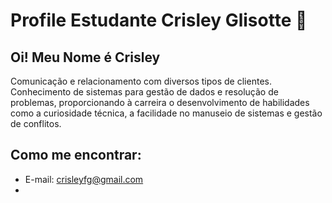# Profile Estudante Crisley Glisotte 👋

## Oi! Meu Nome é Crisley

Comunicação e relacionamento com diversos tipos de clientes.
Conhecimento de sistemas para gestão de dados e resolução de problemas, proporcionando à carreira o
desenvolvimento de habilidades como a curiosidade técnica, a facilidade no manuseio de sistemas e gestão
de conflitos.


## Como me encontrar:

- E-mail: crisleyfg@gmail.com
- 

<!--
**CrisleyGlisotte/CrisleyGlisotte** is a ✨ _special_ ✨ repository because its `README.md` (this file) appears on your GitHub profile.

Here are some ideas to get you started:

- 🔭 I’m currently working on ...
- 🌱 I’m currently learning ...
- 👯 I’m looking to collaborate on ...
- 🤔 I’m looking for help with ...
- 💬 Ask me about ...
- 📫 How to reach me: ...
- 😄 Pronouns: ...
- ⚡ Fun fact: ...
-->
